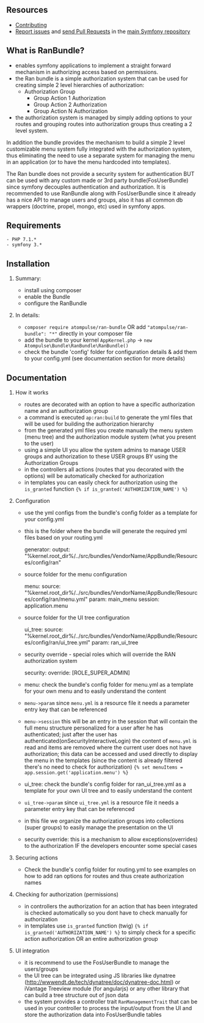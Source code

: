 Resources
---------

  * [Contributing](https://symfony.com/doc/current/contributing/index.html)
  * [Report issues](https://github.com/symfony/symfony/issues) and
    [send Pull Requests](https://github.com/symfony/symfony/pulls)
    in the [main Symfony repository](https://github.com/symfony/symfony)

What is RanBundle?
-----------------
* enables symfony applications to implement a straight forward mechanism in authorizing access based on permissions.
* the Ran bundle is a simple authorization system that can be used for creating simple 2 level hierarchies of authorization:
    - Authorization Group
        - Group Action 1 Authorization
        - Group Action 2 Authorization
        - Group Action N Authorization
* the authorization system is managed by simply adding options to your routes and grouping routes into authorization groups thus creating a 2 level system.

In addition the bundle provides the mechanism to build a simple 2 level customizable menu system fully
integrated with the authorization system, thus eliminating the need to use a separate system for
managing the menu in an application (or to have the menu hardcoded into templates).

The Ran bundle does not provide a security system for authentication BUT can be used with any
custom made or 3rd party bundle(FosUserBundle) since symfony decouples authentication and authorization.
It is recommended to use RanBundle along with FosUserBundle since it already has a nice API to manage users and groups,
also it has all common db wrappers (doctrine, propel, mongo, etc) used in symfony apps.

Requirements
------------
    - PHP 7.1.*
    - symfony 3.*

Installation
------------
1. Summary:
    - install using composer
    - enable the Bundle
    - configure the RanBundle

2. In details:
    - `composer require atompulse/ran-bundle` OR add `"atompulse/ran-bundle": "*"` directly in your composer file
    - add the bundle to your kernel `AppKernel.php` -> `new Atompulse\Bundle\RanBundle\RanBundle()`
    - check the bundle 'config' folder for configuration details & add them to your config.yml (see documentation section for more details)

Documentation
-------------

1. How it works
    - routes are decorated with an option to have a specific authorization name and an authorization group
    - a command is executed `ap:ran:build` to generate the yml files that will be used for building the authorization hierarchy
    - from the generated yml files you create manually the menu system (menu tree) and the authorization module system (what you present to the user)
    - using a simple UI you allow the system admins to manage USER groups and authorization to these USER groups BY using the Authorization Groups
    - in the controllers all actions (routes that you decorated with the options) will be automatically checked for authorization
    - in templates you can easily check for authorization using the `is_granted` function `{% if is_granted('AUTHORIZATION_NAME') %}`

2. Configuration
    - use the yml configs from the bundle's config folder as a template for your config.yml

    *   this is the folder where the bundle will generate the required yml files based on your routing.yml

        generator:
            output: "%kernel.root_dir%/../src/bundles/VendorName/AppBundle/Resources/config/ran"

    *   source folder for the menu configuration

        menu:
            source: "%kernel.root_dir%/../src/bundles/VendorName/AppBundle/Resources/config/ran/menu.yml"
            param: main_menu
            session: application.menu

    *   source folder for the UI tree configuration

        ui_tree:
            source: "%kernel.root_dir%/../src/bundles/VendorName/AppBundle/Resources/config/ran/ui_tree.yml"
            param: ran_ui_tree

    *   security override - special roles which will override the RAN authorization system

        security:
            override: [ROLE_SUPER_ADMIN]


    * menu: check the bundle's config folder for menu.yml as a template for your own menu and to easily understand the content
    * `menu->param` since `menu.yml` is a resource file it needs a parameter entry key that can be referenced
    * `menu->session` this will be an entry in the session that will contain the full menu structure personalized for a user after he has authenticated;
    just after the user has authenticated(onSecurityInteractiveLogin) the content of `menu.yml` is read and items are removed where the current user does not have authorization;
    this data can be accessed and used directly to display the menu in the templates (since the content is already filtered there's no need to check for authorization)
    `{% set menuItems = app.session.get('application.menu') %}`


    * ui_tree: check the bundle's config folder for ran_ui_tree.yml as a template for your own UI tree and to easily understand the content
    * `ui_tree->param` since `ui_tree.yml` is a resource file it needs a parameter entry key that can be referenced
    * in this file we organize the authorization groups into collections (super groups) to easily manage the presentation on the UI

    * security override: this is a mechanism to allow exceptions(overrides) to the authorization IF the developers encounter some special cases

3. Securing actions
    - Check the bundle's config folder for routing.yml to see examples on how to add ran options for routes and thus create authorization names

4. Checking for authorization (permissions)
    - in controllers the authorization for an action that has been integrated is checked automatically so you dont have to check manually for authorization
    - in templates use `is_granted` function (twig) `{% if is_granted('AUTHORIZATION_NAME') %}` to simply check for a specific action authorization OR an entire authorization group

5. UI integration
    - it is recommend to use the FosUserBundle to manage the users/groups
    - the UI tree can be integrated using JS libraries like dynatree (http://wwwendt.de/tech/dynatree/doc/dynatree-doc.html) or iVantage Treeview module (for angularjs) or any other library that can build a tree structure out of json data
    - the system provides a controller trait `RanManagementTrait` that can be used in your controller to process the input/output from the UI and store the authorization data into FosUserBundle tables
